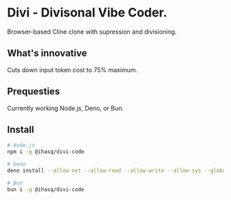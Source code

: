 # Divi - Divisonal Vibe Coder.
Browser-based Cline clone with supression and divisioning.

## What's innovative
Cuts down input token cost to 75% maximum.

## Prequesties
Currently working Node.js, Deno, or Bun.

## Install
```sh
# Node.js
npm i -g @ihasq/divi-code

# Deno
deno install --allow-net --allow-read --allow-write --allow-sys --global jsr:@ihasq/divi-code

# Bun
bun i -g @ihasq/divi-code
```